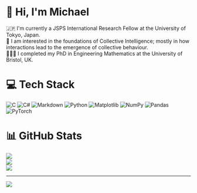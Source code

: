 # 🦦 Hi, I'm Michael
🇯🇵 I'm currently a JSPS International Research Fellow at the University of Tokyo, Japan.<br>🐜 I am interested in the foundations of Collective Intelligence; mostly in how interactions lead to the emergence of collective behaviour.<br>🧑🏻‍🏫 I completed my PhD in Engineering Mathematics at the University of Bristol, UK.

# 💻 Tech Stack
![C](https://img.shields.io/badge/c-%2300599C.svg?style=for-the-badge&logo=c&logoColor=white) ![C#](https://img.shields.io/badge/c%23-%23239120.svg?style=for-the-badge&logo=csharp&logoColor=white) ![Markdown](https://img.shields.io/badge/markdown-%23000000.svg?style=for-the-badge&logo=markdown&logoColor=white) ![Python](https://img.shields.io/badge/python-3670A0?style=for-the-badge&logo=python&logoColor=ffdd54) ![Matplotlib](https://img.shields.io/badge/Matplotlib-%23ffffff.svg?style=for-the-badge&logo=Matplotlib&logoColor=black) ![NumPy](https://img.shields.io/badge/numpy-%23013243.svg?style=for-the-badge&logo=numpy&logoColor=white) ![Pandas](https://img.shields.io/badge/pandas-%23150458.svg?style=for-the-badge&logo=pandas&logoColor=white) ![PyTorch](https://img.shields.io/badge/PyTorch-%23EE4C2C.svg?style=for-the-badge&logo=PyTorch&logoColor=white)
# 📊 GitHub Stats
![](https://github-readme-stats.vercel.app/api?username=toohuman&theme=dark&hide_border=true&include_all_commits=false&count_private=true)<br/>
![](https://github-readme-streak-stats.herokuapp.com/?user=toohuman&theme=dark&hide_border=true)<br/>
![](https://github-readme-stats.vercel.app/api/top-langs/?username=toohuman&theme=dark&hide_border=true&include_all_commits=false&count_private=true&layout=compact)

---
[![](https://visitcount.itsvg.in/api?id=toohuman&icon=0&color=6)](https://visitcount.itsvg.in)

<!-- Proudly created with GPRM ( https://gprm.itsvg.in ) -->
